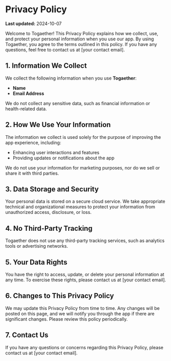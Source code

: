 # Privacy Policy

**Last updated:** 2024-10-07

Welcome to Togaether! This Privacy Policy explains how we collect, use, and protect your personal information when you use our app. By using Togaether, you agree to the terms outlined in this policy. If you have any questions, feel free to contact us at [your contact email].

## 1. Information We Collect
We collect the following information when you use **Togaether**:
- **Name**
- **Email Address**

We do not collect any sensitive data, such as financial information or health-related data.

## 2. How We Use Your Information
The information we collect is used solely for the purpose of improving the app experience, including:
- Enhancing user interactions and features
- Providing updates or notifications about the app

We do not use your information for marketing purposes, nor do we sell or share it with third parties.

## 3. Data Storage and Security
Your personal data is stored on a secure cloud service. We take appropriate technical and organizational measures to protect your information from unauthorized access, disclosure, or loss.

## 4. No Third-Party Tracking
Togaether does not use any third-party tracking services, such as analytics tools or advertising networks.

## 5. Your Data Rights
You have the right to access, update, or delete your personal information at any time. To exercise these rights, please contact us at [your contact email].

## 6. Changes to This Privacy Policy
We may update this Privacy Policy from time to time. Any changes will be posted on this page, and we will notify you through the app if there are significant changes. Please review this policy periodically.

## 7. Contact Us
If you have any questions or concerns regarding this Privacy Policy, please contact us at [your contact email].
